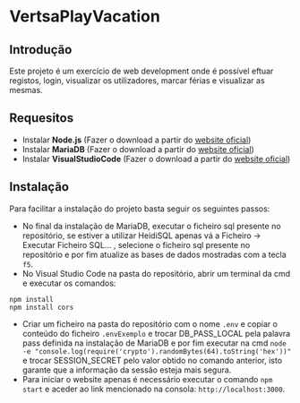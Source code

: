 # VertsaPlayVacation

## Introdução

Este projeto é um exercício de web development onde é possível eftuar registos, login, visualizar os utilizadores, marcar férias e visualizar as mesmas.

## Requesitos

- Instalar **Node.js** (Fazer o download a partir do [website oficial](https://nodejs.org/en))
- Instalar **MariaDB** (Fazer o download a partir do [website oficial](https://mariadb.org))
- Instalar **VisualStudioCode** (Fazer o download a partir do [website oficial](https://code.visualstudio.com))

## Instalação

Para facilitar a instalação do projeto basta seguir os seguintes passos:

- No final da instalação de MariaDB, executar o ficheiro sql presente no repositório, se estiver a utilizar HeidiSQL apenas vá a Ficheiro -> Executar Ficheiro SQL... , selecione o ficheiro sql presente no repositório e por fim atualize as bases de dados mostradas com a tecla `f5`.
- No Visual Studio Code na pasta do repositório, abrir um terminal da cmd e executar os comandos:

```
npm install
npm install cors
```

- Criar um ficheiro na pasta do repositório com o nome `.env` e copiar o conteúdo do ficheiro `.envExemplo` e trocar DB_PASS_LOCAL pela palavra pass definida na instalação de MariaDB e por fim executar na cmd `node -e "console.log(require('crypto').randomBytes(64).toString('hex'))"` e trocar SESSION_SECRET pelo valor obtido no comando anterior, isto garante que a informação da sessão esteja mais segura.
- Para iniciar o website apenas é necessário executar o comando `npm start` e aceder ao link mencionado na consola: `http://localhost:3000`.
